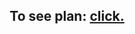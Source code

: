 <h2 align="center">
To see plan: <a href="https://https-whoyan.github.io/gdsc_leetcode_event_solutions/day2"> click.</a>
</h2>